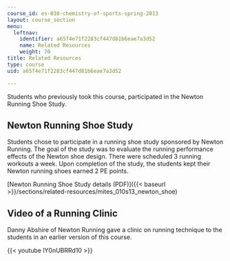 ```yaml
---
course_id: es-010-chemistry-of-sports-spring-2013
layout: course_section
menu:
  leftnav:
    identifier: a65f4e71f2283cf447d81b6eae7a3d52
    name: Related Resources
    weight: 70
title: Related Resources
type: course
uid: a65f4e71f2283cf447d81b6eae7a3d52

---
```


Students who previously took this course, participated in the Newton Running Shoe Study.

Newton Running Shoe Study
-------------------------

Students chose to participate in a running shoe study sponsored by Newton Running. The goal of the study was to evaluate the running performance effects of the Newton shoe design. There were scheduled 3 running workouts a week. Upon completion of the study, the students kept their Newton running shoes earned 2 PE points.

[Newton Running Shoe Study details (PDF)]({{< baseurl >}}/sections/related-resources/mites_010s13_newton_shoe)

Video of a Running Clinic
-------------------------

Danny Abshire of Newton Running gave a clinic on running technique to the students in an earlier version of this course.

{{< youtube lY0nUBRRd10 >}}